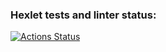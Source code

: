 ### Hexlet tests and linter status:
[![Actions Status](https://github.com/aydaver/frontend-project-11/actions/workflows/hexlet-check.yml/badge.svg)](https://github.com/aydaver/frontend-project-11/actions)